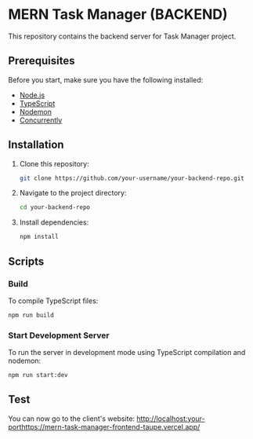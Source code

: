 # MERN Task Manager (BACKEND)

This repository contains the backend server for Task Manager project.

## Prerequisites

Before you start, make sure you have the following installed:

- [Node.js](https://nodejs.org/)
- [TypeScript](https://www.typescriptlang.org/)
- [Nodemon](https://nodemon.io/)
- [Concurrently](https://www.npmjs.com/package/concurrently)

## Installation

1. Clone this repository:

    ```bash
    git clone https://github.com/your-username/your-backend-repo.git
    ```

2. Navigate to the project directory:

    ```bash
    cd your-backend-repo
    ```

3. Install dependencies:

    ```bash
    npm install
    ```

## Scripts

### Build

To compile TypeScript files:

```bash
npm run build
```

### Start Development Server
To run the server in development mode using TypeScript compilation and nodemon:

```bash
npm run start:dev
```

## Test
You can now go to the client's website: [http://localhost:your-port](https://mern-task-manager-frontend-taupe.vercel.app/)https://mern-task-manager-frontend-taupe.vercel.app/
